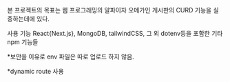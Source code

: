 본 프로젝트의 목표는 웹 프로그래밍의 알파이자 오메가인 게시판의 CURD 기능을 실증하는데에 있다.

사용 기능
React{Next.js}, MongoDB, tailwindCSS, 그 외 dotenv등을 포함한 기타 npm 기능들

*보안을 이유로 env 파일은 따로 업로드 하지 않음.

*dynamic route 사용